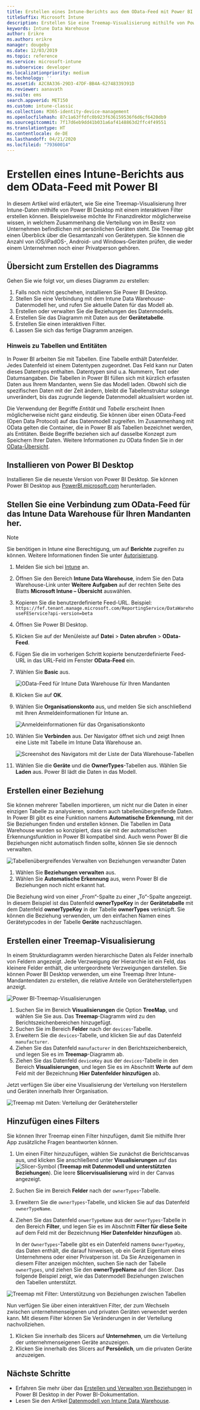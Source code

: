 ```yaml
---
title: Erstellen eines Intune-Berichts aus dem OData-Feed mit Power BI
titleSuffix: Microsoft Intune
description: Erstellen Sie eine Treemap-Visualisierung mithilfe von Power BI Desktop mit einem interaktiven Filter der Intune Data Warehouse-API.
keywords: Intune Data Warehouse
author: Erikre
ms.author: erikre
manager: dougeby
ms.date: 12/03/2019
ms.topic: reference
ms.service: microsoft-intune
ms.subservice: developer
ms.localizationpriority: medium
ms.technology: ''
ms.assetid: A2C8A336-29D3-47DF-BB4A-62748339391D
ms.reviewer: aanavath
ms.suite: ems
search.appverid: MET150
ms.custom: intune-classic
ms.collection: M365-identity-device-management
ms.openlocfilehash: 87c1a63ffdfc0b923f636159536f6d6cf6420db9
ms.sourcegitcommit: 7f17d6eb9dd41b031a6af4148863d2ffc4f49551
ms.translationtype: HT
ms.contentlocale: de-DE
ms.lasthandoff: 04/21/2020
ms.locfileid: "79360014"
---
```

# <a name="create-an-intune-report-from-the-odata-feed-with-power-bi"></a>Erstellen eines Intune-Berichts aus dem OData-Feed mit Power BI

In diesem Artikel wird erläutert, wie Sie eine Treemap-Visualisierung Ihrer Intune-Daten mithilfe von Power BI Desktop mit einem interaktiven Filter erstellen können. Beispielsweise möchte Ihr Finanzdirektor möglicherweise wissen, in welchem Zusammenhang die Verteilung von im Besitz von Unternehmen befindlichen mit persönlichen Geräten steht. Die Treemap gibt einen Überblick über die Gesamtanzahl von Gerätetypen. Sie können die Anzahl von iOS/iPadOS-, Android- und Windows-Geräten prüfen, die weder einem Unternehmen noch einer Privatperson gehören.

## <a name="overview-of-creating-the-chart"></a>Übersicht zum Erstellen des Diagramms

Gehen Sie wie folgt vor, um dieses Diagramm zu erstellen:
1. Falls noch nicht geschehen, installieren Sie Power BI Desktop.
2. Stellen Sie eine Verbindung mit dem Intune Data Warehouse-Datenmodell her, und rufen Sie aktuelle Daten für das Modell ab.
3. Erstellen oder verwalten Sie die Beziehungen des Datenmodells.
4. Erstellen Sie das Diagramm mit Daten aus der **Gerätetabelle**.
5. Erstellen Sie einen interaktiven Filter.
6. Lassen Sie sich das fertige Diagramm anzeigen.

### <a name="a-note-about-tables-and-entities"></a>Hinweis zu Tabellen und Entitäten

In Power BI arbeiten Sie mit Tabellen. Eine Tabelle enthält Datenfelder. Jedes Datenfeld ist einem Datentypen zugeordnet. Das Feld kann nur Daten dieses Datentyps enthalten. Datentypen sind u.a. Nummern, Text oder Datumsangaben. Die Tabellen in Power BI füllen sich mit kürzlich erfassten Daten aus Ihrem Mandanten, wenn Sie das Modell laden. Obwohl sich die spezifischen Daten mit der Zeit ändern, bleibt die Tabellenstruktur solange unverändert, bis das zugrunde liegende Datenmodell aktualisiert worden ist.

Die Verwendung der Begriffe *Entität* und *Tabelle* erscheint Ihnen möglicherweise nicht ganz eindeutig. Sie können über einen OData-Feed (Open Data Protocol) auf das Datenmodell zugreifen. Im Zusammenhang mit OData gelten die Container, die in Power BI als Tabellen bezeichnet werden, als Entitäten. Beide Begriffe beziehen sich auf dasselbe Konzept zum Speichern Ihrer Daten. Weitere Informationen zu OData finden Sie in der [OData-Übersicht](/odata/overview).

## <a name="install-power-bi-desktop"></a>Installieren von Power BI Desktop

Installieren Sie die neueste Version von Power BI Desktop. Sie können Power BI Desktop aus [PowerBI.microsoft.com](https://powerbi.microsoft.com/desktop) herunterladen.

## <a name="connect-to-the-odata-feed-for-the-intune-data-warehouse-for-your-tenant"></a>Stellen Sie eine Verbindung zum OData-Feed für das Intune Data Warehouse für Ihren Mandanten her.

> [!Note]  
> Sie benötigen in Intune eine Berechtigung, um auf **Berichte** zugreifen zu können. Weitere Informationen finden Sie unter [Autorisierung](reports-api-url.md#authorization).

1. Melden Sie sich bei [Intune](https://go.microsoft.com/fwlink/?linkid=2090973) an.
2. Öffnen Sie den Bereich **Intune Data Warehouse**, indem Sie den Data Warehouse-Link unter **Weitere Aufgaben** auf der rechten Seite des Blatts **Microsoft Intune – Übersicht** auswählen.
3. Kopieren Sie die benutzerdefinierte Feed-URL. Beispiel: `https://fef.tenant.manage.microsoft.com/ReportingService/DataWarehouseFEService?api-version=beta`
4. Öffnen Sie Power BI Desktop.
5. Klicken Sie auf der Menüleiste auf **Datei** > **Daten abrufen** > **OData-Feed**.
6. Fügen Sie die im vorherigen Schritt kopierte benutzerdefinierte Feed-URL in das URL-Feld im Fenster **OData-Feed** ein.
7. Wählen Sie **Basic** aus.

    ![OData-Feed für Intune Data Warehouse für Ihren Mandanten](./media/reports-proc-create-with-odata/reports-create-01-odatafeed.png)

8. Klicken Sie auf **OK**.
9. Wählen Sie **Organisationskonto** aus, und melden Sie sich anschließend mit Ihren Anmeldeinformationen für Intune an.

    ![Anmeldeinformationen für das Organisationskonto](./media/reports-proc-create-with-odata/reports-create-02-org-account.png)

10. Wählen Sie **Verbinden** aus. Der Navigator öffnet sich und zeigt Ihnen eine Liste mit Tabelle im Intune Data Warehouse an.

    ![Screenshot des Navigators mit der Liste der Data Warehouse-Tabellen](./media/reports-proc-create-with-odata/reports-create-02-loadentities.png)

11. Wählen Sie die **Geräte** und die **OwnerTypes**-Tabellen aus.  Wählen Sie **Laden** aus. Power BI lädt die Daten in das Modell.

## <a name="create-a-relationship"></a>Erstellen einer Beziehung

Sie können mehrerer Tabellen importieren, um nicht nur die Daten in einer einzigen Tabelle zu analysieren, sondern auch tabellenübergreifende Daten. In Power BI gibt es eine Funktion namens **Automatische Erkennung**, mit der Sie Beziehungen finden und erstellen können. Die Tabellen im Data Warehouse wurden so konzipiert, dass sie mit der automatischen Erkennungsfunktion in Power BI kompatibel sind. Auch wenn Power BI die Beziehungen nicht automatisch finden sollte, können Sie sie dennoch verwalten.

![Tabellenübergreifendes Verwalten von Beziehungen verwandter Daten](./media/reports-proc-create-with-odata/reports-create-03-managerelationships.png)

1. Wählen Sie **Beziehungen verwalten** aus.
2. Wählen Sie **Automatische Erkennung** aus, wenn Power BI die Beziehungen noch nicht erkannt hat.

Die Beziehung wird von einer „From“-Spalte zu einer „To“-Spalte angezeigt. In diesem Beispiel ist das Datenfeld **ownerTypeKey** in der **Gerätetabelle** mit dem Datenfeld **ownerTypeKey** in der Tabelle **ownerTypes** verknüpft. Sie können die Beziehung verwenden, um den einfachen Namen eines Gerätetypcodes in der Tabelle **Geräte** nachzuschlagen.

## <a name="create-a-treemap-visualization"></a>Erstellen einer Treemap-Visualisierung

In einem Strukturdiagramm werden hierarchische Daten als Felder innerhalb von Feldern angezeigt. Jede Verzweigung der Hierarchie ist ein Feld, das kleinere Felder enthält, die untergeordnete Verzweigungen darstellen. Sie können Power BI Desktop verwenden, um eine Treemap Ihrer Intune-Mandantendaten zu erstellen, die relative Anteile von Geräteherstellertypen anzeigt.

![Power BI-Treemap-Visualisierungen](./media/reports-proc-create-with-odata/reports-create-03-treemap.png)

1. Suchen Sie im Bereich **Visualisierungen** die Option **TreeMap**, und wählen Sie Sie aus. Das **Treemap**-Diagramm wird zu den Berichtszeichenbereichen hinzugefügt.
2. Suchen Sie im Bereich **Felder** nach der `devices`-Tabelle.
3. Erweitern Sie die `devices`-Tabelle, und klicken Sie auf das Datenfeld `manufacturer`.
4. Ziehen Sie das Datenfeld `manufacturer` in den Berichtszeichenbereich, und legen Sie es im **Treemap**-Diagramm ab.
5. Ziehen Sie das Datenfeld `deviceKey` aus der `devices`-Tabelle in den Bereich **Visualisierungen**, und legen Sie es im Abschnitt **Werte** auf dem Feld mit der Bezeichnung **Hier Datenfelder hinzufügen** ab.  

Jetzt verfügen Sie über eine Visualisierung der Verteilung von Herstellern und Geräten innerhalb Ihrer Organisation.

![Treemap mit Daten: Verteilung der Gerätehersteller](./media/reports-proc-create-with-odata/reports-create-06-treemapwdata.png)

## <a name="add-a-filter"></a>Hinzufügen eines Filters

Sie können Ihrer Treemap einen Filter hinzufügen, damit Sie mithilfe Ihrer App zusätzliche Fragen beantworten können.

1. Um einen Filter hinzuzufügen, wählen Sie zunächst die Berichtscanvas aus, und klicken Sie anschließend unter **Visualisierungen** auf das ![Slicer-Symbol](./media/reports-proc-create-with-odata/reports-create-slicer.png) (**Treemap mit Datenmodell und unterstützten Beziehungen**). Die leere **Slicervisualisierung** wird in der Canvas angezeigt.
2. Suchen Sie im Bereich **Felder** nach der `ownerTypes`-Tabelle.
3. Erweitern Sie die `ownerTypes`-Tabelle, und klicken Sie auf das Datenfeld `ownerTypeName`.
4. Ziehen Sie das Datenfeld `onwerTypeName` aus der `ownerTypes`-Tabelle in den Bereich **Filter**, und legen Sie es im Abschnitt **Filter für diese Seite** auf dem Feld mit der Bezeichnung **Hier Datenfelder hinzufügen** ab.  

   In der `OwnerTypes`-Tabelle gibt es ein Datenfeld namens `OwnerTypeKey`, das Daten enthält, die darauf hinweisen, ob ein Gerät Eigentum eines Unternehmens oder einer Privatperson ist. Da Sie Anzeigenamen in diesem Filter anzeigen möchten, suchen Sie nach der Tabelle `ownerTypes`, und ziehen Sie den **ownerTypeName** auf den Slicer. Das folgende Beispiel zeigt, wie das Datenmodell Beziehungen zwischen den Tabellen unterstützt.

![Treemap mit Filter: Unterstützung von Beziehungen zwischen Tabellen](./media/reports-proc-create-with-odata/reports-create-08_ownertype.png)

Nun verfügen Sie über einen interaktiven Filter, der zum Wechseln zwischen unternehmenseigenen und privaten Geräten verwendet werden kann. Mit diesem Filter können Sie Veränderungen in der Verteilung nachvollziehen.

1. Klicken Sie innerhalb des Slicers auf **Unternehmen**, um die Verteilung der unternehmenseigenen Geräte anzuzeigen.
2. Klicken Sie innerhalb des Slicers auf **Persönlich**, um die privaten Geräte anzuzeigen.

## <a name="next-steps"></a>Nächste Schritte

- Erfahren Sie mehr über das [Erstellen und Verwalten von Beziehungen](https://powerbi.microsoft.com/documentation/powerbi-desktop-create-and-manage-relationships/) in Power BI Desktop in der Power BI-Dokumentation.
- Lesen Sie den Artikel [Datenmodell von Intune Data Warehouse](reports-ref-data-model.md).
